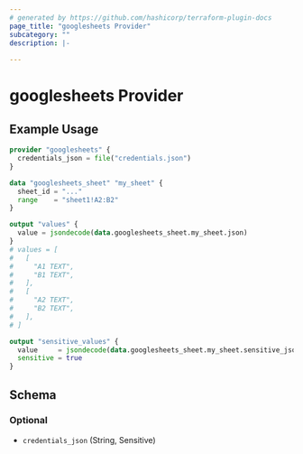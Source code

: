 ```yaml
---
# generated by https://github.com/hashicorp/terraform-plugin-docs
page_title: "googlesheets Provider"
subcategory: ""
description: |-
  
---
```


# googlesheets Provider



## Example Usage

```terraform
provider "googlesheets" {
  credentials_json = file("credentials.json")
}

data "googlesheets_sheet" "my_sheet" {
  sheet_id = "..."
  range    = "sheet1!A2:B2"
}

output "values" {
  value = jsondecode(data.googlesheets_sheet.my_sheet.json)
}
# values = [
#   [
#     "A1 TEXT",
#     "B1 TEXT",
#   ],
#   [
#     "A2 TEXT",
#     "B2 TEXT",
#   ],
# ]

output "sensitive_values" {
  value     = jsondecode(data.googlesheets_sheet.my_sheet.sensitive_json)
  sensitive = true
}
```

<!-- schema generated by tfplugindocs -->
## Schema

### Optional

- `credentials_json` (String, Sensitive)
